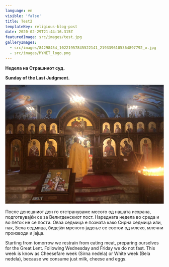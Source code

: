 ```yaml
---
language: en
visible: 'false'
title: Test2
templateKey: religious-blog-post
date: 2020-02-29T21:44:16.315Z
featuredImage: src/images/test.jpg
galleryImages:
  - src/images/84298454_10221957845522141_2193396105364897792_o.jpg
  - src/images/MYNET_logo.png
---
```

**Недела на Страшниот суд.**

**Sunday of the Last Judgment.**



![Image of inside](src/images/84298454_10221957845522141_2193396105364897792_o.jpg "Sunday of the Last Judgment")

После денешниот ден го отстрануваме месото од нашата исхрана, подготвувајќи се за Велигденскиот пост. Наредната недела во среда и во петок не се пости. Оваа седмица е позната како Сирна седмица или, пак, Бела седмица, бидејќи мрсното јадење се состои од млеко, млечни производи и јајца.

Starting from tomorrow we restrain from eating meat, preparing ourselves for the Great Lent. Following Wednesday and Friday we do not fast. This week is know as Cheesefare week (Sirna nedela) or White week (Bela nedela), because we consume just milk, cheese and eggs.
